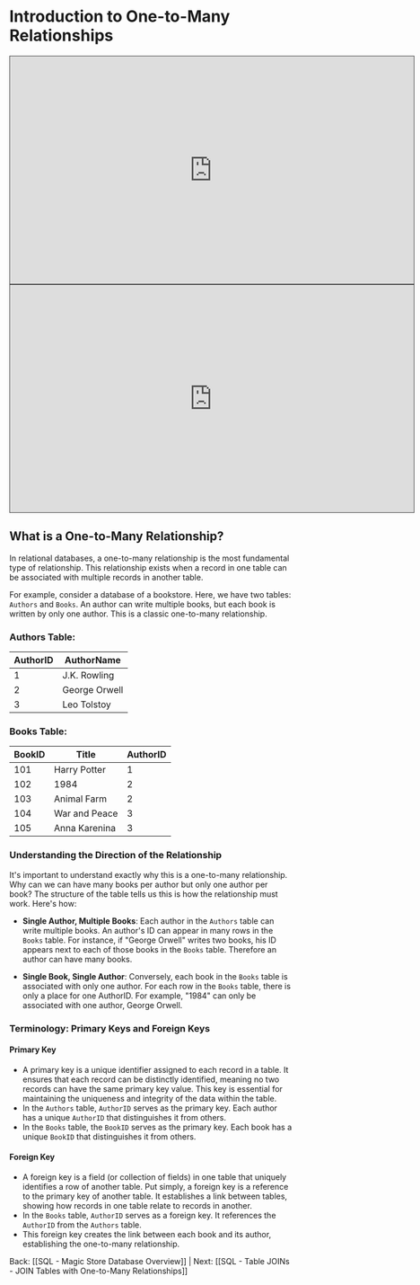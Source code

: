 # Introduction to One-to-Many Relationships


<iframe src="https://egator.hosted.panopto.com/Panopto/Pages/Embed.aspx?id=b1546239-e7ce-4a5d-9068-b0fb000eabca&autoplay=false&offerviewer=true&showtitle=true&showbrand=true&captions=false&interactivity=all" height="405" width="720" style="border: 1px solid #464646;" allowfullscreen allow="autoplay" aria-label="Panopto Embedded Video Player"></iframe>

<iframe src="https://egator.hosted.panopto.com/Panopto/Pages/Embed.aspx?id=b8901214-6404-4e52-9e50-b0fb000ee542&autoplay=false&offerviewer=true&showtitle=true&showbrand=true&captions=false&interactivity=all" height="405" width="720" style="border: 1px solid #464646;" allowfullscreen allow="autoplay" aria-label="Panopto Embedded Video Player"></iframe>

## What is a One-to-Many Relationship?

In relational databases, a one-to-many relationship is the most fundamental type of relationship. This relationship exists when a record in one table can be associated with multiple records in another table.

For example, consider a database of a bookstore. Here, we have two tables: `Authors` and `Books`. An author can write multiple books, but each book is written by only one author. This is a classic one-to-many relationship.

### Authors Table:
|AuthorID|AuthorName|
|---|---|
|1|J.K. Rowling|
|2|George Orwell|
|3|Leo Tolstoy|
### Books Table:
|BookID|Title|AuthorID|
|---|---|---|
|101|Harry Potter|1|
|102|1984|2|
|103|Animal Farm|2|
|104|War and Peace|3|
|105|Anna Karenina|3|
### Understanding the Direction of the Relationship

It's important to understand exactly why this is a one-to-many relationship. Why can we can have many books per author but only one author per book? The structure of the table tells us this is how the relationship must work. Here's how:

- **Single Author, Multiple Books**: Each author in the `Authors` table can write multiple books. An author's ID can appear in many rows in the `Books` table. For instance, if "George Orwell" writes two books, his ID appears next to each of those books in the `Books` table. Therefore an author can have many books.

- **Single Book, Single Author**: Conversely, each book in the `Books` table is associated with only one author. For each row in the `Books` table, there is only a place for one AuthorID. For example, "1984" can only be associated with one author, George Orwell.

### Terminology: Primary Keys and Foreign Keys

#### Primary Key
- A primary key is a unique identifier assigned to each record in a table. It ensures that each record can be distinctly identified, meaning no two records can have the same primary key value. This key is essential for maintaining the uniqueness and integrity of the data within the table.
- In the `Authors` table, `AuthorID` serves as the primary key. Each author has a unique `AuthorID` that distinguishes it from others.
- In the `Books` table, the `BookID` serves as the primary key. Each book has a unique `BookID` that distinguishes it from others.
#### Foreign Key
- A foreign key is a field (or collection of fields) in one table that uniquely identifies a row of another table. Put simply, a foreign key is a reference to the primary key of another table. It establishes a link between tables, showing how records in one table relate to records in another.
- In the `Books` table, `AuthorID` serves as a foreign key. It references the `AuthorID` from the `Authors` table.
- This foreign key creates the link between each book and its author, establishing the one-to-many relationship.

Back: [[SQL - Magic Store Database Overview]] | Next: [[SQL - Table JOINs - JOIN Tables with One-to-Many Relationships]]